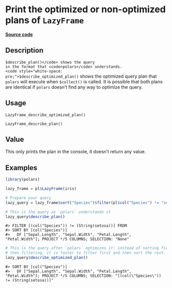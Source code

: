 

# Print the optimized or non-optimized plans of <code>LazyFrame</code>

[**Source code**](https://github.com/pola-rs/r-polars/tree/8dac37e8bf89bcd080a13d0ed20dd1dc2bee615f/R/after-wrappers.R#L20)

## Description

<code style="white-space: pre;">$describe_plan()</code> shows the query
in the format that <code>polars</code> understands.
<code style="white-space: pre;">$describe_optimized_plan()</code> shows
the optimized query plan that <code>polars</code> will execute when
<code style="white-space: pre;">$collect()</code> is called. It is
possible that both plans are identical if <code>polars</code> doesn’t
find any way to optimize the query.

## Usage

<pre><code class='language-R'>LazyFrame_describe_optimized_plan()

LazyFrame_describe_plan()
</code></pre>

## Value

This only prints the plan in the console, it doesn’t return any value.

## Examples

``` r
library(polars)

lazy_frame = pl$LazyFrame(iris)

# Prepare your query
lazy_query = lazy_frame$sort("Species")$filter(pl$col("Species") != "setosa")

# This is the query as `polars` understands it
lazy_query$describe_plan()
```

    #> FILTER [(col("Species")) != (String(setosa))] FROM
    #> SORT BY [col("Species")]
    #>   DF ["Sepal.Length", "Sepal.Width", "Petal.Length", "Petal.Width"]; PROJECT */5 COLUMNS; SELECTION: "None"

``` r
# This is the query after `polars` optimizes it: instead of sorting first and
# then filtering, it is faster to filter first and then sort the rest.
lazy_query$describe_optimized_plan()
```

    #> SORT BY [col("Species")]
    #>   DF ["Sepal.Length", "Sepal.Width", "Petal.Length", "Petal.Width"]; PROJECT */5 COLUMNS; SELECTION: "[(col(\"Species\")) != (String(setosa))]"
